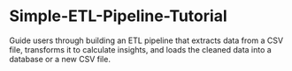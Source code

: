 # Simple-ETL-Pipeline-Tutorial
Guide users through building an ETL pipeline that extracts data from a CSV file, transforms it to calculate insights, and loads the cleaned data into a database or a new CSV file.
